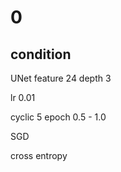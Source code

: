 # 0
## condition
UNet feature 24 depth 3

lr 0.01 

cyclic 5 epoch 0.5 - 1.0

SGD

cross entropy





